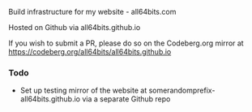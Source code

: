Build infrastructure for my website - all64bits.com

Hosted on Github via all64bits.github.io

If you wish to submit a PR, please do so on the Codeberg.org mirror at https://codeberg.org/all64bits/all64bits.github.io

### Todo

* Set up testing mirror of the website at somerandomprefix-all64bits.github.io via a separate Github repo
